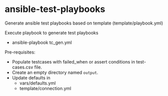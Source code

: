 # ansible-test-playbooks
Generate ansible test playbooks based on template (template/playbook.yml)

Execute playbook to generate test playbooks
  - ansible-playbook tc_gen.yml 

Pre-requisites:
- Populate testcases with failed_when or assert conditions in test-cases.csv file.
- Create an empty directory named `output`.
- Update defaults in 
   - vars/defaults.yml
   - template/connection.yml

